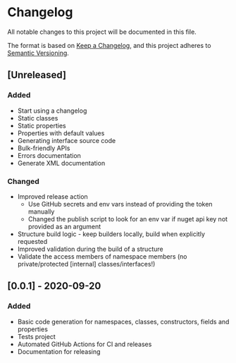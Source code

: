 # Changelog

All notable changes to this project will be documented in this file.

The format is based on [Keep a Changelog](https://keepachangelog.com/en/1.0.0/),
and this project adheres to [Semantic Versioning](https://semver.org/spec/v2.0.0.html).

## [Unreleased]

### Added

- Start using a changelog
- Static classes
- Static properties
- Properties with default values
- Generating interface source code
- Bulk-friendly APIs
- Errors documentation
- Generate XML documentation

### Changed

- Improved release action
   - Use GitHub secrets and env vars instead of providing the token manually
   - Changed the publish script to look for an env var if nuget api key not provided as an argument
- Structure build logic - keep builders locally, build when explicitly requested
- Improved validation during the build of a structure
- Validate the access members of namespace members (no private/protected [internal] classes/interfaces!)

## [0.0.1] - 2020-09-20

### Added

- Basic code generation for namespaces, classes, constructors, fields and properties
- Tests project
- Automated GitHub Actions for CI and releases
- Documentation for releasing
